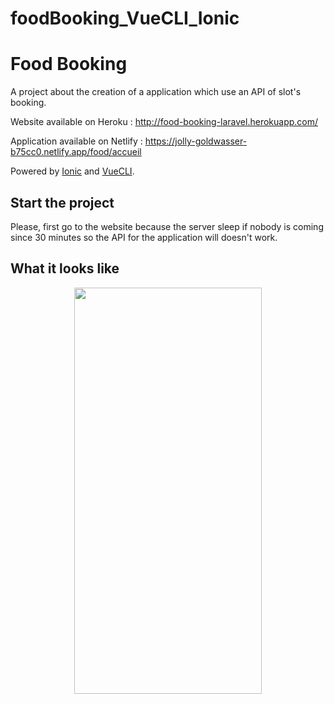 # foodBooking_VueCLI_Ionic

# Food Booking

A project about the creation of a application which use an API of slot's booking.

Website available on Heroku : http://food-booking-laravel.herokuapp.com/

Application available on Netlify : https://jolly-goldwasser-b75cc0.netlify.app/food/accueil

Powered by [Ionic](https://ionicframework.com/) and [VueCLI](https://cli.vuejs.org/).

## Start the project

Please, first go to the website because the server sleep if nobody is coming since 30 minutes so the API for the application will doesn't work.

## What it looks like

<p align="center">
  <img width="300" height="650" src="https://github.com/nrochard/foodBooking_VueCLI_Ionic/blob/main/public/assets/img/screen-mobile.png">
</p>
